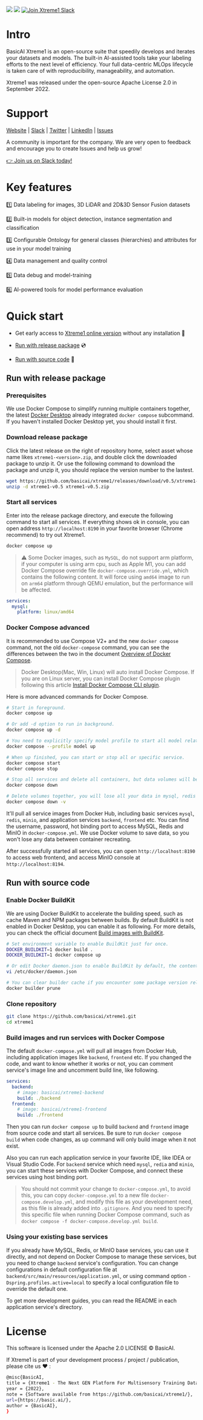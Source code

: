 
![](https://img.shields.io/badge/release-v0.5-blue) 
![](https://img.shields.io/badge/license-Apache%202.0-brightgreen)
 <a href="https://join.slack.com/share/enQtNDA4MjA4MzEwNjg1Mi04ZDc1NmI4YzMxNjgyYWRhZGExMzM1NzllZTQ3Yzk5ZjAzZWQ4MWM5ZjNiZmQ0OGE2YzU5YTkwZGIzNTc5ZGMz">
    <img src="https://img.shields.io/badge/Slack-Join_Chat-white.svg?logo=slack&style=social" alt="Join Xtreme1 Slack" />
  </a>

# Intro #
BasicAI Xtreme1 is an open-source suite that speedily develops and iterates your datasets and models. The built-in AI-assisted tools take your labeling efforts to the next level of efficiency. Your full data-centric MLOps lifecycle is taken care of with reproducibility, manageability, and automation.

Xtreme1 was released under the open-source Apache License 2.0 in September 2022.

# Support #
[Website](https://basic.ai) | [Slack](https://join.slack.com/share/enQtNDA4MjA4MzEwNjg1Mi04ZDc1NmI4YzMxNjgyYWRhZGExMzM1NzllZTQ3Yzk5ZjAzZWQ4MWM5ZjNiZmQ0OGE2YzU5YTkwZGIzNTc5ZGMz) | [Twitter](https://twitter.com/BasicAIteam) |  [LinkedIn](https://www.linkedin.com/company/basicaius/about/?viewAsMember=true) | [Issues](https://github.com/basicai/xtreme1/issues)

A community is important for the company. We are very open to feedback and encourage you to create Issues and help us grow!

[👉 Join us on Slack today!](https://join.slack.com/share/enQtNDA4MjA4MzEwNjg1Mi04ZDc1NmI4YzMxNjgyYWRhZGExMzM1NzllZTQ3Yzk5ZjAzZWQ4MWM5ZjNiZmQ0OGE2YzU5YTkwZGIzNTc5ZGMz)

# Key features #

 :one: Data labeling for images, 3D LiDAR and 2D&3D Sensor Fusion datasets
 
 :two: Built-in models for object detection, instance segmentation and classification
 
 :three: Configurable Ontology for general classes (hierarchies) and attributes for use in your model training
 
 :four: Data management and quality control
 
 :five: Data debug and model-training
 
 :six: AI-powered tools for model performance evaluation
 

# Quick start

* Get early access to [Xtreme1 online version](https://app.basic.ai/#/login/) without any installation :rocket:

* [Run with release package](#run-with-release-package) :cd:
* [Run with source code](#run-with-source-code) :wrench:

## Run with release package

### Prerequisites 

We use Docker Compose to simplify running multiple containers together, the latest [Docker Desktop](https://docs.docker.com/desktop/) already integrated `docker compose` subcommand. If you haven't installed Docker Desktop yet, you should install it first.

### Download release package

Click the latest release on the right of repository home, select asset whose name likes `xtreme1-<version>.zip`, and double click the downloaded package to unzip it. Or use the following command to download the package and unzip it, you should replace the version number to the lastest.

```bash
wget https://github.com/basicai/xtreme1/releases/download/v0.5/xtreme1-v0.5.zip
unzip -d xtreme1-v0.5 xtreme1-v0.5.zip
```

### Start all services

Enter into the release package directory, and execute the following command to start all services. If everything shows ok in console, you can open address `http://localhost:8190` in your favorite browser (Chrome recommend) to try out Xtreme1.

```bash
docker compose up
```

> :warning: Some Docker images, such as `MySQL`, do not support arm platform, if your computer is using arm cpu, such as Apple M1, you can add Docker Compose override file `docker-compose.override.yml`, which contains the following content. It will force using `amd64` image to run on `arm64` platform through QEMU emulation, but the performance will be affected.

```yaml
services:
  mysql:
    platform: linux/amd64
```

### Docker Compose advanced

It is recommended to use Compose V2+ and the new `docker compose` command, not the old `docker-compose` command, you can see the differences between the two in the document [Overview of Docker Compose](https://docs.docker.com/compose/).

> Docker Desktop(Mac, Win, Linux) will auto install Docker Compose. If you are on Linux server, you can install Docker Compose plugin following this article [Install Docker Compose CLI plugin](https://docs.docker.com/compose/install/compose-plugin/).

Here is more advanced commands for Docker Compose.

```bash
# Start in foreground.
docker compose up

# Or add -d option to run in background.
docker compose up -d

# You need to explicitly specify model profile to start all model related services, the model services need GPU resource.
docker compose --profile model up

# When up finished, you can start or stop all or specific service.
docker compose start
docker compose stop

# Stop all services and delete all containers, but data volumes will be kept.
docker compose down

# Delete volumes together, you will lose all your data in mysql, redis and minio, be careful!
docker compose down -v
```

It'll pull all service images from Docker Hub, including basic services `mysql`, `redis`, `minio`, and application services `backend`, `frontend` etc. You can find the username, password, hot binding port to access MySQL, Redis and MinIO in `docker-compose.yml`. We use Docker volume to save data, so you won't lose any data between container recreating.

After successfully started all services, you can open `http://localhost:8190` to access web frontend, and access MinIO console at `http://localhost:8194`.

## Run with source code

### Enable Docker BuildKit

We are using Docker BuildKit to accelerate the building speed, such as cache Maven and NPM packages between builds. By default BuildKit is not enabled in Docker Desktop, you can enable it as following. For more details, you can check the official document [Build images with BuildKit](https://docs.docker.com/develop/develop-images/build_enhancements/).

```bash
# Set environment variable to enable BuildKit just for once.
DOCKER_BUILDKIT=1 docker build .
DOCKER_BUILDKIT=1 docker compose up

# Or edit Docker daemon.json to enable BuildKit by default, the content can be something like '{ "features": { "buildkit": true } }'.
vi /etc/docker/daemon.json

# You can clear builder cache if you encounter some package version related problem.
docker builder prune
 ```

### Clone repository

```bash
git clone https://github.com/basicai/xtreme1.git
cd xtreme1
```

### Build images and run services with Docker Compose

The default `docker-compose.yml` will pull all images from Docker Hub, including application images like `backend`, `frontend` etc. If you changed the code, and want to know whether it works or not, you can comment service's image line and uncomment build line, like following.

```yaml
services:
  backend:
    # image: basicai/xtreme1-backend
    build: ./backend
  frontend:
    # image: basicai/xtreme1-frontend
    build: ./frontend
```

Then you can run `docker compose up` to build `backend` and `frontend` image from source code and start all services. Be sure to run `docker compose build` when code changes, as up command will only build image when it not exist.

Also you can run each application service in your favorite IDE, like IDEA or Visual Studio Code. For `backend` service which need `mysql`, `redia` and `minio`, you can start these services with Docker Compose, and connect these services using host binding port.

> You should not commit your change to `docker-compose.yml`, to avoid this, you can copy `docker-compose.yml` to a new file `docker-compose.develop.yml`, and modify this file as your development need, as this file is already added into `.gitignore`. And you need to specify this specific file when running Docker Compose command, such as `docker compose -f docker-compose.develop.yml build`.

### Using your existing base services

If you already have MySQL, Redis, or MinIO base services, you can use it directly, and not depend on Docker Compose to manage these services, but you need to change `backend` service's configuration. You can change configurations in default configuration file at `backend/src/main/resources/application.yml`, or using command option `-Dspring.profiles.active=local` to specify a local configuration file to override the default one.

To get more development guides, you can read the README in each application service's directory.

# License #
This software is licensed under the Apache 2.0 LICENSE © BasicAI.

If Xtreme1 is part of your development process / project / publication, please cite us ❤️ :
```bash
@misc{BasicAI,
title = {Xtreme1 - The Next GEN Platform For Multisensory Training Data},
year = {2022},
note = {Software available from https://github.com/basicai/xtreme1/},
url={https://basic.ai/},
author = {BasicAI},
}
